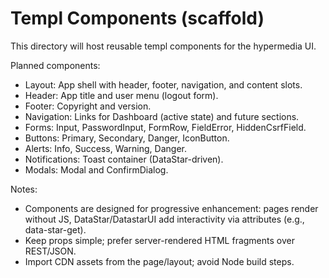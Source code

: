 # Templ Components (scaffold)

This directory will host reusable templ components for the hypermedia UI.

Planned components:

- Layout: App shell with header, footer, navigation, and content slots.
- Header: App title and user menu (logout form).
- Footer: Copyright and version.
- Navigation: Links for Dashboard (active state) and future sections.
- Forms: Input, PasswordInput, FormRow, FieldError, HiddenCsrfField.
- Buttons: Primary, Secondary, Danger, IconButton.
- Alerts: Info, Success, Warning, Danger.
- Notifications: Toast container (DataStar-driven).
- Modals: Modal and ConfirmDialog.

Notes:

- Components are designed for progressive enhancement: pages render without JS, DataStar/DatastarUI add interactivity via attributes (e.g., data-star-get).
- Keep props simple; prefer server-rendered HTML fragments over REST/JSON.
- Import CDN assets from the page/layout; avoid Node build steps.
